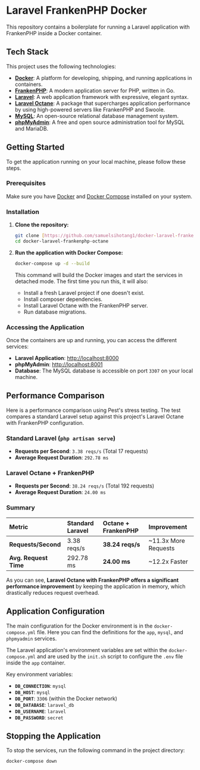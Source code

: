 # Laravel FrankenPHP Docker

This repository contains a boilerplate for running a Laravel application with FrankenPHP inside a Docker container.

## Tech Stack

This project uses the following technologies:

* **[Docker](https://www.docker.com/)**: A platform for developing, shipping, and running applications in containers.
* **[FrankenPHP](https://frankenphp.dev/)**: A modern application server for PHP, written in Go.
* **[Laravel](https://laravel.com/)**: A web application framework with expressive, elegant syntax.
* **[Laravel Octane](https://laravel.com/docs/11.x/octane)**: A package that supercharges application performance by using high-powered servers like FrankenPHP and Swoole.
* **[MySQL](https://www.mysql.com/)**: An open-source relational database management system.
* **[phpMyAdmin](https://www.phpmyadmin.net/)**: A free and open source administration tool for MySQL and MariaDB.

## Getting Started

To get the application running on your local machine, please follow these steps.

### Prerequisites

Make sure you have [Docker](https://docs.docker.com/get-docker/) and [Docker Compose](https://docs.docker.com/compose/install/) installed on your system.

### Installation

1.  **Clone the repository:**

    ```bash
    git clone [https://github.com/samuelsihotang1/docker-laravel-frankenphp-octane.git](https://github.com/samuelsihotang1/docker-laravel-frankenphp-octane.git)
    cd docker-laravel-frankenphp-octane
    ```

2.  **Run the application with Docker Compose:**

    ```bash
    docker-compose up -d --build
    ```

    This command will build the Docker images and start the services in detached mode. The first time you run this, it will also:
    * Install a fresh Laravel project if one doesn't exist.
    * Install composer dependencies.
    * Install Laravel Octane with the FrankenPHP server.
    * Run database migrations.

### Accessing the Application

Once the containers are up and running, you can access the different services:

* **Laravel Application**: [http://localhost:8000](http://localhost:8000)
* **phpMyAdmin**: [http://localhost:8001](http://localhost:8001)
* **Database**: The MySQL database is accessible on port `3307` on your local machine.

## Performance Comparison 

Here is a performance comparison using Pest's stress testing. The test compares a standard Laravel setup against this project's Laravel Octane with FrankenPHP configuration.

### Standard Laravel (`php artisan serve`)

* **Requests per Second**: `3.38 reqs/s` (Total 17 requests)
* **Average Request Duration**: `292.78 ms`

### Laravel Octane + FrankenPHP

* **Requests per Second**: `38.24 reqs/s` (Total 192 requests)
* **Average Request Duration**: `24.00 ms`

### Summary

| Metric                | Standard Laravel | Octane + FrankenPHP | Improvement           |
| :-------------------- | :--------------- | :------------------ | :-------------------- |
| **Requests/Second** | 3.38 reqs/s      | **38.24 reqs/s** | ~11.3x More Requests  |
| **Avg. Request Time** | 292.78 ms        | **24.00 ms** | ~12.2x Faster         |

As you can see, **Laravel Octane with FrankenPHP offers a significant performance improvement** by keeping the application in memory, which drastically reduces request overhead.

## Application Configuration

The main configuration for the Docker environment is in the `docker-compose.yml` file. Here you can find the definitions for the `app`, `mysql`, and `phpmyadmin` services.

The Laravel application's environment variables are set within the `docker-compose.yml` and are used by the `init.sh` script to configure the `.env` file inside the `app` container.

Key environment variables:

* **`DB_CONNECTION`**: `mysql`
* **`DB_HOST`**: `mysql`
* **`DB_PORT`**: `3306` (within the Docker network)
* **`DB_DATABASE`**: `laravel_db`
* **`DB_USERNAME`**: `laravel`
* **`DB_PASSWORD`**: `secret`

## Stopping the Application

To stop the services, run the following command in the project directory:

```bash
docker-compose down
